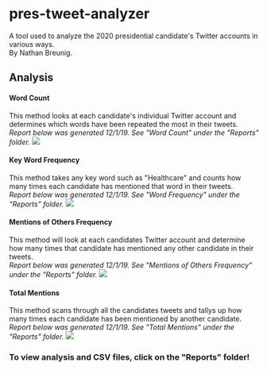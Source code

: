 # pres-tweet-analyzer
A tool used to analyze the 2020 presidential candidate's Twitter accounts in various ways. <br/>
By Nathan Breunig.

## Analysis
#### Word Count
This method looks at each candidate's individual Twitter account and determines which words have been repeated the most in their tweets.<br/>
*Report below was generated 12/1/19. See "Word Count" under the "Reports" folder.*
![](https://i.imgur.com/9AZwMqd.png)

#### Key Word Frequency
This method takes any key word such as "Healthcare" and counts how many times each candidate has mentioned that word in their tweets. <br/>
*Report below was generated 12/1/19. See "Word Frequency" under the "Reports" folder.*
![](https://i.imgur.com/85hyhRP.png)

#### Mentions of Others Frequency
This method will look at each candidates Twitter account and determine how many times that candidate has mentioned any other candidate in their tweets. <br/> 
*Report below was generated 12/1/19. See "Mentions of Others Frequency" under the "Reports" folder.*
![](https://i.imgur.com/lGEDFjf.png)

#### Total Mentions
This method scans through all the candidates tweets and tallys up how many times each candidate has been mentioned by another candidate. <br/>
*Report below was generated 12/1/19. See "Total Mentions" under the "Reports" folder.*
![](https://i.imgur.com/wd5rbgn.png)

### To view analysis and CSV files, click on the "Reports" folder!
